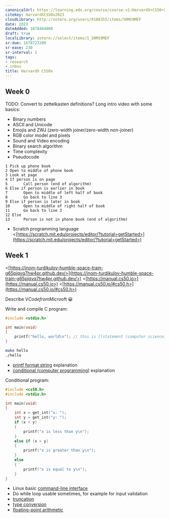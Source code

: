 ```yaml
---
canonicalUrl: https://learning.edx.org/course/course-v1:HarvardX+CS50+X/home
citekey: HarvardXCS50x2023
cloudLibrary: http://zotero.org/users/9108355/items/SRMS9MEF
date: 2023
dateAdded: 1678464000
draft: true
localLibrary: zotero://select/items/1_SRMS9MEF
sr-due: 1678723200
sr-ease: 230
sr-interval: 1
tags:
- research
- inbox
title: HarvardX CS50x
---
```


## Week 0

TODO: Convert to zettelkasten definitions?
Long intro video with some basics:

- Binary numbers
- ASCII and Unicode
- Emojis and ZWJ (zero-width joiner/zero-width non-joiner)
- RGB color model and pixels
- Sound and Video encoding
- Binary search algorithm
- Time complexity
- Pseudocode
```
1 Pick up phone book
2 Open to middle of phone book
3 Look at page
4 If person is on page
5       Call person (end of algorithm)
6 Else if person is earlier in book
7       Open to middle of left half of book
8       Go back to line 3
9 Else if person is later in book
10      Open to middle of right half of book
11      Go back to line 3
12 Else
13      Person is not in phone book (end of algorithm)
```


- Scratch programming language
<[https://scratch.mit.edu/projects/editor/?tutorial=getStarted>](https://scratch.mit.edu/projects/editor/?tutorial=getStarted>)


## Week 1

<[https://inom-turdikulov-humble-space-train-g65pjqvq7hw4pr.github.dev/>](https://inom-turdikulov-humble-space-train-g65pjqvq7hw4pr.github.dev/>)
<[https://manual.cs50.io>](https://manual.cs50.io>)
<[https://manual.cs50.io/#cs50.h>](https://manual.cs50.io/#cs50.h>)

Describe V$Code from Micro$oft 😀

Write and compile C program:
```c
#include <stdio.h>

int main(void)
{
    printf("hello, world\n"); // this is [[statement (computer science)]]
}
```


```bash
make hello
./hello
```



- [printf format string](./printf%20format%20string.md) explanation
- [conditional (computer programming)](./conditional%20%28computer%20programming%29.md) explanation

Conditional program:
```c
#include <cs50.h>
#include <stdio.h>

int main(void)
{
    int x = get_int("x: ");
    int y = get_int("y: ");
    if (x < y)
    {
        printf("x is less than y\n");
    }
    else if (x > y)
    {
        printf("x is greater than y\n");
    }
    else
    {
        printf("x is equal to y\n");
    }
}
```



- Linux basic [command-line interface](./command-line%20interface.md)
- Do while loop usable sometimes, for example for input validation
- [truncation](./truncation.md)
- [type conversion](./type%20conversion.md)
- [floating-point arithmetic](./floating-point%20arithmetic.md)